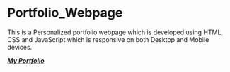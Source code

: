 # Portfolio_Webpage

This is a Personalized portfolio webpage which is developed using HTML, CSS and JavaScript which is responsive on both Desktop and Mobile devices.

***[My Portfolio](https://surendra-kumar-m.w3spaces.com/)***
